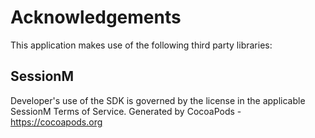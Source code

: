 # Acknowledgements
This application makes use of the following third party libraries:

## SessionM

Developer's use of the SDK is governed by the license in the applicable SessionM Terms of Service.
Generated by CocoaPods - https://cocoapods.org
